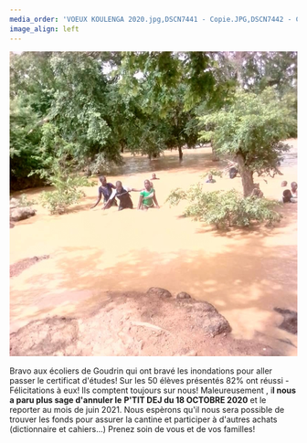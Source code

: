 ```yaml
---
media_order: 'VOEUX KOULENGA 2020.jpg,DSCN7441 - Copie.JPG,DSCN7442 - Copie.JPG,DSCN7443 - Copie.JPG,DSCN7440 - Copie.JPG,COURSE PAINLEVE.jpg,Voix de l''ain 31.01.2020.jpg,DSCN7159 - Copie.JPG,2020.07  Inondation 1.JPG,2020.07 Inondation 2.JPG'
image_align: left
---
```


![](2020.07%20Inondation%202.JPG)

Bravo aux écoliers de Goudrin qui ont bravé les inondations pour aller passer le certificat d'études!
Sur les 50 élèves présentés 82% ont réussi - Félicitations à eux!
Ils comptent toujours sur nous!
Maleureusement , i**l nous a paru plus sage d'annuler le** **P'TIT DEJ du 18 OCTOBRE 2020** et le reporter au mois de juin 2021.
Nous espèrons qu'il nous sera possible de trouver les fonds pour assurer la cantine et participer à d'autres achats (dictionnaire et cahiers...)
Prenez soin de vous et de vos familles!


